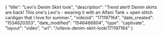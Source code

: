 {
    "title": "Levi's Denim Skirt look",
    "description": "Trend alert! Denim skirts are back! This one's Levi's - wearing it with an Alfani Tank + open stitch cardigan that I love for summer.",
    "videoid": "171197164",
    "date_created": "1534620353",
    "date_modified": "1546466804",
    "type": "captivate",
    "layout": "video",
    "url": "\/v\/levis-denim-skirt-look\/171197164"
}